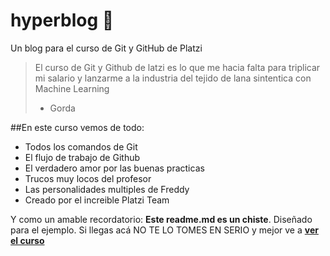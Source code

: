 # hyperblog 💚
Un blog para el curso de Git y GitHub de Platzi
>El curso de Git y Github de latzi es lo que me hacia falta para triplicar mi salario y lanzarme a la industria del tejido de lana sintentica con Machine Learning
> - Gorda

##En este curso vemos de todo:
* Todos los comandos de Git
* El flujo de trabajo de Github
* El verdadero amor por las buenas practicas
* Trucos muy locos del profesor
* Las personalidades multiples de Freddy
* Creado por el increible Platzi Team

Y como un amable recordatorio: **Este readme.md es un chiste**. Diseñado para el ejemplo. Si llegas acá NO TE LO TOMES EN SERIO y mejor ve a [**ver el curso**](https://platzi.com/cursos/git-github/)
